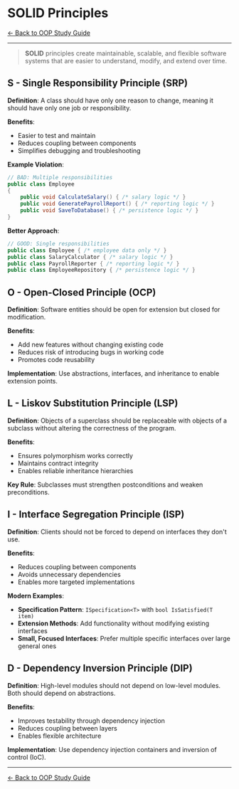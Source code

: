 # SOLID Principles

[← Back to OOP Study Guide](oop-toc.md)

---

> **SOLID** principles create maintainable, scalable, and flexible software systems that are easier to understand, modify, and extend over time.

## S - Single Responsibility Principle (SRP)

**Definition**: A class should have only one reason to change, meaning it should have only one job or responsibility.

**Benefits**:
- Easier to test and maintain
- Reduces coupling between components
- Simplifies debugging and troubleshooting

**Example Violation**:
```csharp
// BAD: Multiple responsibilities
public class Employee
{
    public void CalculateSalary() { /* salary logic */ }
    public void GeneratePayrollReport() { /* reporting logic */ }
    public void SaveToDatabase() { /* persistence logic */ }
}
```

**Better Approach**:
```csharp
// GOOD: Single responsibilities
public class Employee { /* employee data only */ }
public class SalaryCalculator { /* salary logic */ }
public class PayrollReporter { /* reporting logic */ }
public class EmployeeRepository { /* persistence logic */ }
```

## O - Open-Closed Principle (OCP)

**Definition**: Software entities should be open for extension but closed for modification.

**Benefits**:
- Add new features without changing existing code
- Reduces risk of introducing bugs in working code
- Promotes code reusability

**Implementation**: Use abstractions, interfaces, and inheritance to enable extension points.

## L - Liskov Substitution Principle (LSP)

**Definition**: Objects of a superclass should be replaceable with objects of a subclass without altering the correctness of the program.

**Benefits**:
- Ensures polymorphism works correctly
- Maintains contract integrity
- Enables reliable inheritance hierarchies

**Key Rule**: Subclasses must strengthen postconditions and weaken preconditions.

## I - Interface Segregation Principle (ISP)

**Definition**: Clients should not be forced to depend on interfaces they don't use.

**Benefits**:
- Reduces coupling between components
- Avoids unnecessary dependencies
- Enables more targeted implementations

**Modern Examples**:
- **Specification Pattern**: `ISpecification<T>` with `bool IsSatisfied(T item)`
- **Extension Methods**: Add functionality without modifying existing interfaces
- **Small, Focused Interfaces**: Prefer multiple specific interfaces over large general ones

## D - Dependency Inversion Principle (DIP)

**Definition**: High-level modules should not depend on low-level modules. Both should depend on abstractions.

**Benefits**:
- Improves testability through dependency injection
- Reduces coupling between layers
- Enables flexible architecture

**Implementation**: Use dependency injection containers and inversion of control (IoC).

---

[← Back to OOP Study Guide](oop-toc.md)